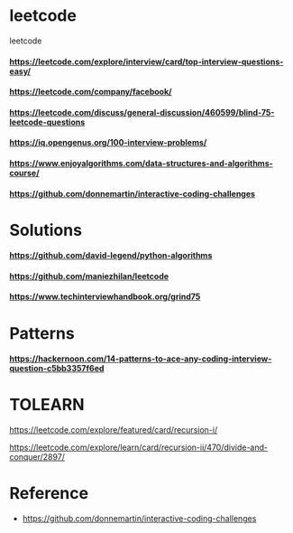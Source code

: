 # leetcode
leetcode
#### https://leetcode.com/explore/interview/card/top-interview-questions-easy/

#### https://leetcode.com/company/facebook/

#### https://leetcode.com/discuss/general-discussion/460599/blind-75-leetcode-questions

#### https://iq.opengenus.org/100-interview-problems/

#### https://www.enjoyalgorithms.com/data-structures-and-algorithms-course/

#### https://github.com/donnemartin/interactive-coding-challenges

# Solutions
#### https://github.com/david-legend/python-algorithms
#### https://github.com/maniezhilan/leetcode
#### https://www.techinterviewhandbook.org/grind75

# Patterns
#### https://hackernoon.com/14-patterns-to-ace-any-coding-interview-question-c5bb3357f6ed

# TOLEARN
https://leetcode.com/explore/featured/card/recursion-i/

https://leetcode.com/explore/learn/card/recursion-ii/470/divide-and-conquer/2897/

# Reference
- https://github.com/donnemartin/interactive-coding-challenges
